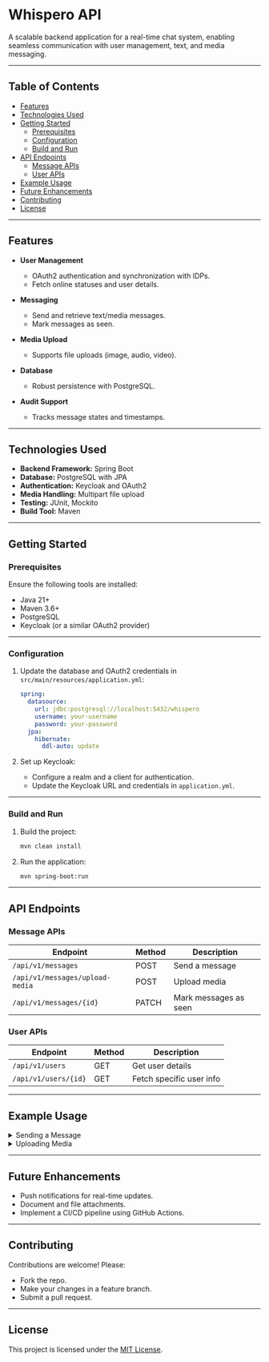 # Whispero API

A scalable backend application for a real-time chat system, enabling seamless communication with user management, text, and media messaging.

---

## Table of Contents

- [Features](#features)
- [Technologies Used](#technologies-used)
- [Getting Started](#getting-started)
  - [Prerequisites](#prerequisites)
  - [Configuration](#configuration)
  - [Build and Run](#build-and-run)
- [API Endpoints](#api-endpoints)
  - [Message APIs](#message-apis)
  - [User APIs](#user-apis)
- [Example Usage](#example-usage)
- [Future Enhancements](#future-enhancements)
- [Contributing](#contributing)
- [License](#license)

---

## Features

- **User Management**
  - OAuth2 authentication and synchronization with IDPs.
  - Fetch online statuses and user details.

- **Messaging**
  - Send and retrieve text/media messages.
  - Mark messages as seen.

- **Media Upload**
  - Supports file uploads (image, audio, video).

- **Database**
  - Robust persistence with PostgreSQL.

- **Audit Support**
  - Tracks message states and timestamps.

---

## Technologies Used

- **Backend Framework:** Spring Boot
- **Database:** PostgreSQL with JPA
- **Authentication:** Keycloak and OAuth2
- **Media Handling:** Multipart file upload
- **Testing:** JUnit, Mockito
- **Build Tool:** Maven

---

## Getting Started

### Prerequisites

Ensure the following tools are installed:

- Java 21+
- Maven 3.6+
- PostgreSQL
- Keycloak (or a similar OAuth2 provider)

---

### Configuration

1. Update the database and OAuth2 credentials in `src/main/resources/application.yml`:

   ```yaml
   spring:
     datasource:
       url: jdbc:postgresql://localhost:5432/whispero
       username: your-username
       password: your-password
     jpa:
       hibernate:
         ddl-auto: update
   ```

2. Set up Keycloak:
   - Configure a realm and a client for authentication.
   - Update the Keycloak URL and credentials in `application.yml`.

---

### Build and Run

1. Build the project:
   ```bash
   mvn clean install
   ```

2. Run the application:
   ```bash
   mvn spring-boot:run
   ```

---

## API Endpoints

### Message APIs

| Endpoint                       | Method | Description                   |
|--------------------------------|--------|-------------------------------|
| `/api/v1/messages`             | POST   | Send a message                |
| `/api/v1/messages/upload-media`| POST   | Upload media                  |
| `/api/v1/messages/{id}`        | PATCH  | Mark messages as seen         |

### User APIs

| Endpoint          | Method | Description              |
|-------------------|--------|--------------------------|
| `/api/v1/users`   | GET    | Get user details         |
| `/api/v1/users/{id}`| GET   | Fetch specific user info |

---

## Example Usage

<details>
<summary>Sending a Message</summary>

**Endpoint:** `POST /api/v1/messages`  
**Request Body:**

```json
{
  "content": "Hello!",
  "senderId": "user1",
  "receiverId": "user2",
  "type": "TEXT",
  "chatId": "12345"
}
```

</details>

<details>
<summary>Uploading Media</summary>

**Endpoint:** `POST /api/v1/messages/upload-media`  
**Form Data:**
- `chat-id`: Chat ID
- `file`: Media file (image, audio, or video)

</details>

---

## Future Enhancements

- Push notifications for real-time updates.
- Document and file attachments.
- Implement a CI/CD pipeline using GitHub Actions.

---

## Contributing

Contributions are welcome! Please:
- Fork the repo.
- Make your changes in a feature branch.
- Submit a pull request.

---

## License

This project is licensed under the [MIT License](LICENSE).
```
